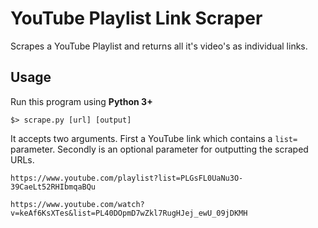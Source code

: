 # YouTube Playlist Link Scraper

Scrapes a YouTube Playlist and returns all it's video's as individual links.

## Usage

Run this program using **Python 3+**

`$> scrape.py [url] [output]`

It accepts two arguments. First a YouTube link which contains a `list=` parameter. Secondly is an optional parameter for outputting the scraped URLs.

`https://www.youtube.com/playlist?list=PLGsFL0UaNu3O-39CaeLt52RHIbmqaBQu`

`https://www.youtube.com/watch?v=keAf6KsXTes&list=PL40DOpmD7wZkl7RugHJej_ewU_09jDKMH`
